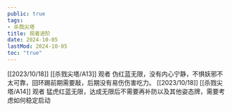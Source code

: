 ```yaml
---
public: true
tags:
- 杀戮尖塔
title: 观者进阶
date: 2024-10-05
lastMod: 2024-10-05
toc: "true"
---
```


[[2023/10/18]]  [[杀戮尖塔/A13]] 观者 伪红蓝无限，没有内心宁静，不惧妖邪不太可靠，回环踢前期需要敲，后期没有易伤伤害吃力。
[[2023/10/18]] [[杀戮尖塔/A14]] 观者 猛虎红蓝无限，达成无限后不需要再补防以及其他姿态牌，需要考虑如何稳定启动